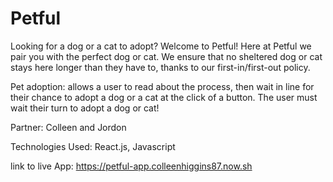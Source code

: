 # Petful
Looking for a dog or a cat to adopt? Welcome to Petful! 
Here at Petful we pair you with the perfect dog or cat. 
We ensure that no sheltered dog or cat stays here longer than they have to, thanks to our first-in/first-out policy.


Pet adoption: allows a user to read about the process, then wait in line for their chance to adopt a dog or a cat at the click of a button. The user must wait their turn to adopt a dog or cat! 

Partner: Colleen and Jordon

Technologies Used: React.js, Javascript

link to live App: https://petful-app.colleenhiggins87.now.sh

